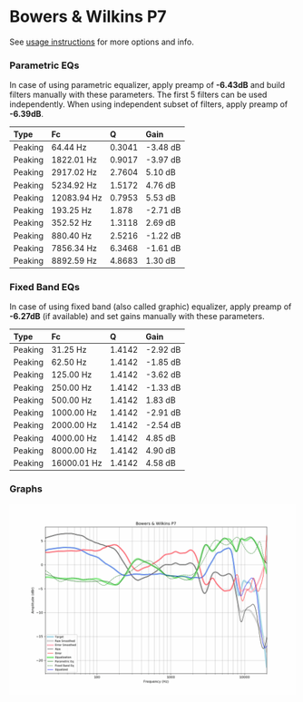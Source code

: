 # Bowers & Wilkins P7
See [usage instructions](https://github.com/jaakkopasanen/AutoEq#usage) for more options and info.

### Parametric EQs
In case of using parametric equalizer, apply preamp of **-6.43dB** and build filters manually
with these parameters. The first 5 filters can be used independently.
When using independent subset of filters, apply preamp of **-6.39dB**.

| Type    | Fc          |      Q | Gain     |
|:--------|:------------|:-------|:---------|
| Peaking | 64.44 Hz    | 0.3041 | -3.48 dB |
| Peaking | 1822.01 Hz  | 0.9017 | -3.97 dB |
| Peaking | 2917.02 Hz  | 2.7604 | 5.10 dB  |
| Peaking | 5234.92 Hz  | 1.5172 | 4.76 dB  |
| Peaking | 12083.94 Hz | 0.7953 | 5.53 dB  |
| Peaking | 193.25 Hz   | 1.878  | -2.71 dB |
| Peaking | 352.52 Hz   | 1.3118 | 2.69 dB  |
| Peaking | 880.40 Hz   | 2.5216 | -1.22 dB |
| Peaking | 7856.34 Hz  | 6.3468 | -1.61 dB |
| Peaking | 8892.59 Hz  | 4.8683 | 1.30 dB  |

### Fixed Band EQs
In case of using fixed band (also called graphic) equalizer, apply preamp of **-6.27dB**
(if available) and set gains manually with these parameters.

| Type    | Fc          |      Q | Gain     |
|:--------|:------------|:-------|:---------|
| Peaking | 31.25 Hz    | 1.4142 | -2.92 dB |
| Peaking | 62.50 Hz    | 1.4142 | -1.85 dB |
| Peaking | 125.00 Hz   | 1.4142 | -3.62 dB |
| Peaking | 250.00 Hz   | 1.4142 | -1.33 dB |
| Peaking | 500.00 Hz   | 1.4142 | 1.83 dB  |
| Peaking | 1000.00 Hz  | 1.4142 | -2.91 dB |
| Peaking | 2000.00 Hz  | 1.4142 | -2.54 dB |
| Peaking | 4000.00 Hz  | 1.4142 | 4.85 dB  |
| Peaking | 8000.00 Hz  | 1.4142 | 4.90 dB  |
| Peaking | 16000.01 Hz | 1.4142 | 4.58 dB  |

### Graphs
![](./Bowers%20&%20Wilkins%20P7.png)